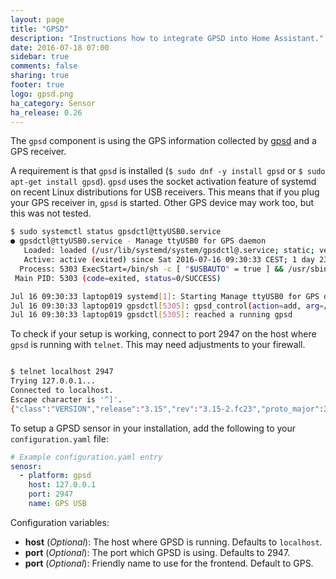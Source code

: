 ```yaml
---
layout: page
title: "GPSD"
description: "Instructions how to integrate GPSD into Home Assistant."
date: 2016-07-18 07:00
sidebar: true
comments: false
sharing: true
footer: true
logo: gpsd.png
ha_category: Sensor
ha_release: 0.26
---
```


The `gpsd` component is using the GPS information collected by [gpsd](http://catb.org/gpsd/) and a GPS receiver.

A requirement is that `gpsd` is installed (`$ sudo dnf -y install gpsd` or `$ sudo apt-get install gpsd`). `gpsd` uses the socket activation feature of systemd on recent Linux distributions for USB receivers. This means that if you plug your GPS receiver in, `gpsd` is started. Other GPS device may work too, but this was not tested.

```bash
$ sudo systemctl status gpsdctl@ttyUSB0.service 
● gpsdctl@ttyUSB0.service - Manage ttyUSB0 for GPS daemon
   Loaded: loaded (/usr/lib/systemd/system/gpsdctl@.service; static; vendor preset: disabled)
   Active: active (exited) since Sat 2016-07-16 09:30:33 CEST; 1 day 23h ago
  Process: 5303 ExecStart=/bin/sh -c [ "$USBAUTO" = true ] && /usr/sbin/gpsdctl add /dev/%I || : (code=exited, status=0/SUCCESS)
 Main PID: 5303 (code=exited, status=0/SUCCESS)

Jul 16 09:30:33 laptop019 systemd[1]: Starting Manage ttyUSB0 for GPS daemon...
Jul 16 09:30:33 laptop019 gpsdctl[5305]: gpsd_control(action=add, arg=/dev/ttyUSB0)
Jul 16 09:30:33 laptop019 gpsdctl[5305]: reached a running gpsd
```

To check if your setup is working, connect to port 2947 on the host where `gpsd` is running with `telnet`. This may need adjustments to your firewall.

```bash

$ telnet localhost 2947
Trying 127.0.0.1...
Connected to localhost.
Escape character is '^]'.
{"class":"VERSION","release":"3.15","rev":"3.15-2.fc23","proto_major":3,"proto_minor":11}
```

To setup a GPSD sensor in your installation, add the following to your `configuration.yaml` file:

```yaml
# Example configuration.yaml entry
senosr:
  - platform: gpsd
    host: 127.0.0.1
    port: 2947
    name: GPS USB
```

Configuration variables:

- **host** (*Optional*): The host where GPSD is running. Defaults to `localhost`.
- **port** (*Optional*): The port which GPSD is using. Defaults to 2947. 
- **port** (*Optional*): Friendly name to use for the frontend. Default to GPS.
